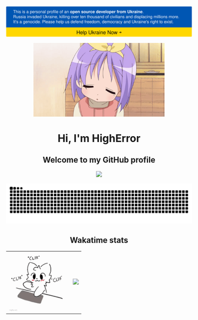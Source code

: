 <a href='https://stand-with-ukraine.pp.ua' targer="_blank"><img alt="Stand With Ukraine" src="https://raw.githubusercontent.com/vshymanskyy/StandWithUkraine/main/banner-personal-page.svg"/></a>

<p align="center"><img src="hello.gif" height="200"/></p>

<h1 align="center">Hi, I'm HighError</h1>
<h2 align="center">Welcome to my GitHub profile</h2>

<p align="center"><img src="https://count.getloli.com/get/@HighError?theme=rule34"></p>

<picture>
  <source media="(prefers-color-scheme: dark)" srcset="https://raw.githubusercontent.com/higherror/higherror/output/github-contribution-grid-snake-dark.svg">
  <source media="(prefers-color-scheme: light)" srcset="https://raw.githubusercontent.com/higherror/higherror/output/github-contribution-grid-snake.svg">
  <img alt="Snake" src="https://raw.githubusercontent.com/higherror/higherror/output/github-contribution-grid-snake.svg">
</picture>

<h2 align="center">Wakatime stats</h2>

<table>
  <tr>
    <td width="160"><img src="click.gif" height="160"/></td>
    <td>
      <img src="https://github-readme-stats.vercel.app/api/wakatime?username=higherror&theme=catppuccin_mocha&layout=compact&langs_count=6&custom_title=Top%206%20Language"/>
    </td>
  </tr>
</table>
